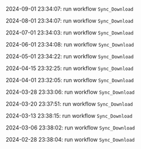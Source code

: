 2024-09-01 23:34:07: run workflow `Sync_Download` 

2024-08-01 23:34:07: run workflow `Sync_Download` 

2024-07-01 23:34:03: run workflow `Sync_Download` 

2024-06-01 23:34:08: run workflow `Sync_Download` 

2024-05-01 23:34:22: run workflow `Sync_Download` 

2024-04-15 23:32:25: run workflow `Sync_Download` 

2024-04-01 23:32:05: run workflow `Sync_Download` 

2024-03-28 23:33:06: run workflow `Sync_Download` 

2024-03-20 23:37:51: run workflow `Sync_Download` 

2024-03-13 23:38:15: run workflow `Sync_Download` 

2024-03-06 23:38:02: run workflow `Sync_Download` 

2024-02-28 23:38:04: run workflow `Sync_Download` 


